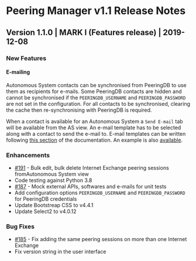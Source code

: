 # Peering Manager v1.1 Release Notes

## Version 1.1.0 | MARK I (Features release) | 2019-12-08

### New Features

#### E-mailing

Autonomous System contacts can be synchronised from PeeringDB to use them as recipients for e-mails. Some PeeringDB contacts are hidden and cannot be synchronised if the `PEERINGDB_USERNAME` and `PEERINGDB_PASSWORD` are not set in the configuration. For all contacts to be synchronised, clearing the cache then re-synchronising with PeeringDB is required.

[//]: # (The links in the next line are broken.)
When a contact is available for an Autonomous System a `Send E-mail` tab will be available from the AS view. An e-mail template has to be selected along with a contact to send the e-mail to. E-mail templates can be written following [this section](https://peering-manager.readthedocs.io/en/latest/templates/#e-mail) of the documentation. An example is also [available](https://peering-manager.readthedocs.io/en/latest/templates/peering-request-email/).

### Enhancements

* [#191](https://github.com/peering-manager/peering-manager/issues/191) - Bulk edit, bulk delete Internet Exchange peering sessions fromAutonomous System view
* Code testing against Python 3.8
* [#187](https://github.com/peering-manager/peering-manager/issues/187) - Mock external APIs, softwares and e-mails for unit tests
* Add configuration options `PEERINGDB_USERNAME` and `PEERINGDB_PASSWORD` for PeeringDB credentials
* Update Bootstreap CSS to v4.4.1
* Update Select2 to v4.0.12

### Bug Fixes

* [#185](https://github.com/peering-manager/peering-manager/issues/185) - Fix adding the same peering sessions on more than one Internet Exchange
* Fix version string in the user interface
